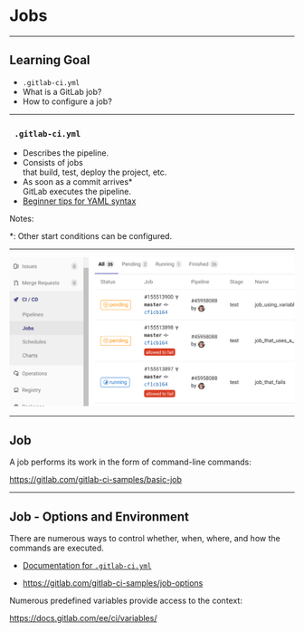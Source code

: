 # **Jobs**

---

## Learning Goal

 * `.gitlab-ci.yml`
 * What is a GitLab job?
 * How to configure a job?

---

### ` .gitlab-ci.yml`

 * Describes the pipeline.
 * Consists of jobs\
   that build, test, deploy the project, etc.
 * As soon as a commit arrives*\
   GitLab executes the pipeline.
 * [Beginner tips for YAML syntax](https://github.com/Animosity/CraftIRC/wiki/Complete-idiot's-introduction-to-yaml)

Notes:

*: Other start conditions can be configured.

---

![](gitlab-jobs.png)

---

## Job

A job performs its work in the form of command-line commands:

https://gitlab.com/gitlab-ci-samples/basic-job

---

## Job - Options and Environment

There are numerous ways to control whether, when, where, and how the commands are executed.

 * [Documentation for `.gitlab-ci.yml`](https://docs.gitlab.com/ee/ci/yaml/)

 * https://gitlab.com/gitlab-ci-samples/job-options

Numerous predefined variables provide access to the context:

https://docs.gitlab.com/ee/ci/variables/


